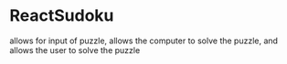 # ReactSudoku
allows for input of puzzle, allows the computer to solve the puzzle, and allows the user to solve the puzzle
